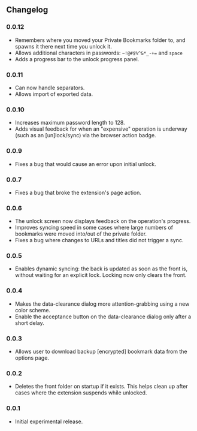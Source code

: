 ## Changelog

### 0.0.12
 * Remembers where you moved your Private Bookmarks folder to, and spawns it there next time you unlock it.
 * Allows additional characters in passwords: `~!@#$%^&*_-+=` and `space`
 * Adds a progress bar to the unlock progress panel.

### 0.0.11
 * Can now handle separators.
 * Allows import of exported data.
 
### 0.0.10
 * Increases maximum password length to 128.
 * Adds visual feedback for when an "expensive" operation is underway (such as an [un]lock/sync) via the browser action badge.
 
### 0.0.9
 * Fixes a bug that would cause an error upon initial unlock.
 
### 0.0.7
 * Fixes a bug that broke the extension's page action.
 
### 0.0.6
 * The unlock screen now displays feedback on the operation's progress.
 * Improves syncing speed in some cases where large numbers of bookmarks were moved into/out of the private folder.
 * Fixes a bug where changes to URLs and titles did not trigger a sync.

### 0.0.5
 * Enables dynamic syncing: the back is updated as soon as the front is, without waiting for an explicit lock. Locking now only clears the front.
 
### 0.0.4
 * Makes the data-clearance dialog more attention-grabbing using a new color scheme.
 * Enable the acceptance button on the data-clearance dialog only after a short delay.
 
### 0.0.3
 * Allows user to download backup [encrypted] bookmark data from the options page.
 
### 0.0.2
 * Deletes the front folder on startup if it exists. This helps clean up after cases where the extension suspends while unlocked.
 
### 0.0.1
 * Initial experimental release.
